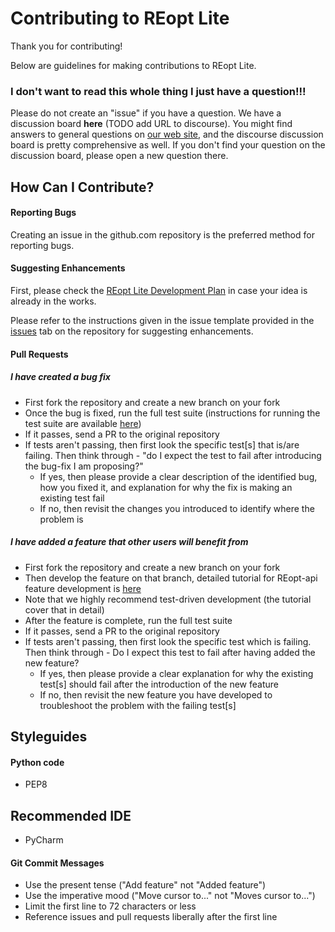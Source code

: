 # Contributing to REopt Lite
Thank you for contributing! 

Below are guidelines for making contributions to REopt Lite.


### I don't want to read this whole thing I just have a question!!!
Please do not create an "issue" if you have a question. We have a discussion board **here** (TODO add URL to discourse). You might find answers to general questions on [our web site](https://reopt.nrel.gov/), and the discourse discussion board is pretty comprehensive as well. If you don't find your question on the discussion board, please open a new question there. 

## How Can I Contribute?

#### Reporting Bugs
Creating an issue in the github.com repository is the preferred method for reporting bugs. 


#### Suggesting Enhancements
First, please check the [REopt Lite Development Plan](https://reopt.nrel.gov/development-plans.html) in case your idea is already in the works.

Please refer to the instructions given in the issue template provided in the [issues](https://github.com/NREL/reopt_api/issues) tab on the repository for suggesting enhancements. 

#### Pull Requests

##### I have created a bug fix

- First fork the repository and create a new branch on your fork
- Once the bug is fixed, run the full test suite (instructions for running the test suite are available [here](https://github.com/NREL/reopt_api/wiki/Testing-the-REopt-API))
- If it passes, send a PR to the original repository
- If tests aren't passing, then first look the specific test[s] that is/are failing. Then think through - "do I expect the test to fail after introducing the bug-fix I am proposing?"
    - If yes, then please provide a clear description of the identified bug, how you fixed it, and explanation for why the fix is making an existing test fail
    - If no, then revisit the changes you introduced to identify where the problem is

##### I have added a feature that other users will benefit from

- First fork the repository and create a new branch on your fork
- Then develop the feature on that branch, detailed tutorial for REopt-api feature development is [here](https://github.com/NREL/reopt_api/wiki/Developing-the-API)
- Note that we highly recommend test-driven development (the tutorial cover that in detail)
- After the feature is complete, run the full test suite
- If it passes, send a PR to the original repository
- If tests aren't passing, then first look the specific test which is failing. Then think through - Do I expect this test to fail after having added the new feature? 
    - If yes, then please provide a clear explanation for why the existing test[s] should fail after the introduction of the new feature
    - If no, then revisit the new feature you have developed to troubleshoot the problem with the failing test[s]


## Styleguides

#### Python code
- PEP8

## Recommended IDE
- PyCharm

#### Git Commit Messages
- Use the present tense ("Add feature" not "Added feature")
- Use the imperative mood ("Move cursor to..." not "Moves cursor to...")
- Limit the first line to 72 characters or less
- Reference issues and pull requests liberally after the first line
